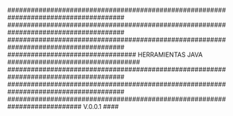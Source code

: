 ######################################################################################
######################################################################################
######################################################################################
################################# HERRAMIENTAS JAVA ##################################
######################################################################################
######################################################################################
########################################################################### V.0.0.1 ####
